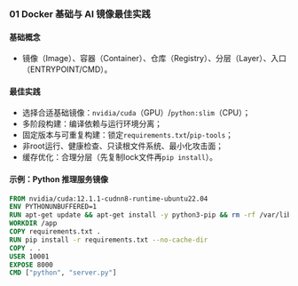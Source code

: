### 01 Docker 基础与 AI 镜像最佳实践

#### 基础概念
- 镜像（Image）、容器（Container）、仓库（Registry）、分层（Layer）、入口（ENTRYPOINT/CMD）。

#### 最佳实践
- 选择合适基础镜像：`nvidia/cuda`（GPU）/`python:slim`（CPU）；
- 多阶段构建：编译依赖与运行环境分离；
- 固定版本与可重复构建：锁定`requirements.txt`/`pip-tools`；
- 非root运行、健康检查、只读根文件系统、最小化攻击面；
- 缓存优化：合理分层（先复制lock文件再`pip install`）。

#### 示例：Python 推理服务镜像
```Dockerfile
FROM nvidia/cuda:12.1.1-cudnn8-runtime-ubuntu22.04
ENV PYTHONUNBUFFERED=1
RUN apt-get update && apt-get install -y python3-pip && rm -rf /var/lib/apt/lists/*
WORKDIR /app
COPY requirements.txt .
RUN pip install -r requirements.txt --no-cache-dir
COPY . .
USER 10001
EXPOSE 8000
CMD ["python", "server.py"]
```


